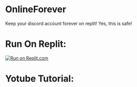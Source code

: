 # OnlineForever
Keep your discord account forever on replit! Yes, this is safe!

# Run On Replit:
[![Run on Replit.com](https://replit.com/badge/github/CHEESY-OP4999/OnlineForever)](https://replit.com/new/github/CHEESY-OP4999/OnlineForever)

# Yotube Tutorial:
